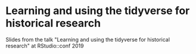 # Learning and using the tidyverse for historical research

Slides from the talk "Learning and using the tidyverse for historical research" at RStudio::conf 2019
